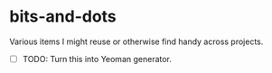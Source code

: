 # bits-and-dots
Various items I might reuse or otherwise find handy across projects.

- [ ] TODO: Turn this into Yeoman generator.
